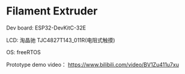 # Filament Extruder

Dev board: ESP32-DevKitC-32E

LCD: 淘晶驰 TJC4827T143_011R(电阻式触摸)

OS: freeRTOS

Prototype demo video： https://www.bilibili.com/video/BV1Zu411u7xu
